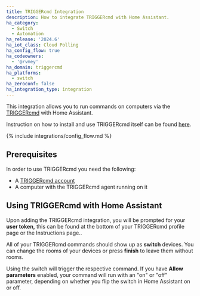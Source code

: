 ```yaml
---
title: TRIGGERcmd Integration
description: How to integrate TRIGGERcmd with Home Assistant.
ha_category:
  - Switch
  - Automation
ha_release: '2024.6'
ha_iot_class: Cloud Polling
ha_config_flow: true
ha_codeowners:
  - '@rvmey'
ha_domain: triggercmd
ha_platforms:
  - switch
ha_zeroconf: false
ha_integration_type: integration
---
```


This integration allows you to run commands on computers via the [TRIGGERcmd](https://triggercmd.com/) with Home Assistant.

Instruction on how to install and use TRIGGERcmd itself can be found [here](https://docs.triggercmd.com/#/./QuickStart).

{% include integrations/config_flow.md %}

## Prerequisites

In order to use TRIGGERcmd you need the following:

- A [TRIGGERcmd account](https://www.triggercmd.com/user/auth/signup)
- A computer with the TRIGGERcmd agent running on it

## Using TRIGGERcmd with Home Assistant

Upon adding the TRIGGERcmd integration, you will be prompted for your **user token,** this can be found at the bottom of your TRIGGERcmd profile page or the Instructions page..

All of your TRIGGERcmd commands should show up as **switch** devices. You can change the rooms of your devices or press **finish** to leave them without rooms.

Using the switch will trigger the respective command. If you have **Allow parameters** enabled, your command will run with an "on" or "off" parameter, depending on whether you flip the switch in Home Assistant on or off.
